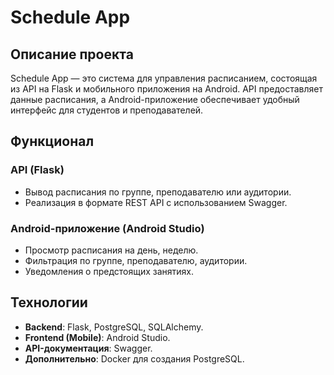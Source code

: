 # Schedule App

## Описание проекта

Schedule App — это система для управления расписанием, состоящая из API на Flask и мобильного приложения на Android. API предоставляет данные расписания, а Android-приложение обеспечивает удобный интерфейс для студентов и преподавателей.

## Функционал

### API (Flask)

- Вывод расписания по группе, преподавателю или аудитории.
- Реализация в формате REST API с использованием Swagger.

### Android-приложение (Android Studio)

- Просмотр расписания на день, неделю.
- Фильтрация по группе, преподавателю, аудитории.
- Уведомления о предстоящих занятиях.

## Технологии

- **Backend**: Flask, PostgreSQL, SQLAlchemy.
- **Frontend (Mobile)**: Android Studio.
- **API-документация**: Swagger.
- **Дополнительно**: Docker для создания PostgreSQL.


